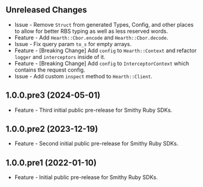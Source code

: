 Unreleased Changes
------------------

* Issue - Remove `Struct` from generated Types, Config, and other places to allow for better RBS typing as well as less reserved words.
* Feature - Add `Hearth::Cbor.encode` and `Hearth::Cbor.decode`.
* Issue - Fix query param `to_s` for empty arrays.
* Feature - [Breaking Change] Add `config` to `Hearth::Context` and refactor `logger` and `interceptors` inside of it.
* Feature - [Breaking Change] Add `config` to `InterceptorContext` which contains the request config.
* Issue - Add custom `inspect` method to `Hearth::Client`.

1.0.0.pre3 (2024-05-01)
------------------

* Feature - Third initial public pre-release for Smithy Ruby SDKs.

1.0.0.pre2 (2023-12-19)
------------------

* Feature - Second initial public pre-release for Smithy Ruby SDKs.

1.0.0.pre1 (2022-01-10)
------------------

* Feature - Initial public pre-release for Smithy Ruby SDKs.